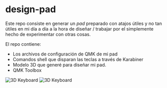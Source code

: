 # design-pad

Este repo consiste en generar un _pad_ preparado con atajos útiles y no tan útiles en mi día a día a la hora de diseñar / trabajar por el simplemente hecho de experimentar con otras cosas.

El repo contiene:
* Los archivos de configuración de QMK de mi pad
* Comandos shell que disparan las teclas a través de Karabiner
* Modelo 3D que generé para diseñar mi pad.
* QMK Toolbox

![3D Keyboard](3D/KeyboardSetup03.png)
![3D Keyboard](3D/KeyboardSetup03-switch.png)

